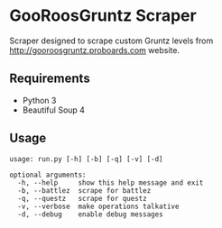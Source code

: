 # GooRoosGruntz Scraper

Scraper designed to scrape custom Gruntz levels from http://gooroosgruntz.proboards.com website.

## Requirements

* Python 3
* Beautiful Soup 4

## Usage

```
usage: run.py [-h] [-b] [-q] [-v] [-d]

optional arguments:
  -h, --help     show this help message and exit
  -b, --battlez  scrape for battlez
  -q, --questz   scrape for questz
  -v, --verbose  make operations talkative
  -d, --debug    enable debug messages
```
